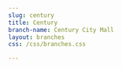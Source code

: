 ```yaml
---
slug: century
title: Century
branch-name: Century City Mall
layout: branches
css: /css/branches.css

---
```

<script src="https://maps.googleapis.com/maps/api/js?key=AIzaSyBJNbVBY7H9RiQ2FO5IcLlPzs0EZaTrNO0&callback=initMap"
<script>
  var map;
  function initMap() {
    map = new google.maps.Map(document.getElementById('gmap_canvas'), {
      center: {lat: -34.397, lng: 150.644},
      zoom: 8
    });
  }
</script>
